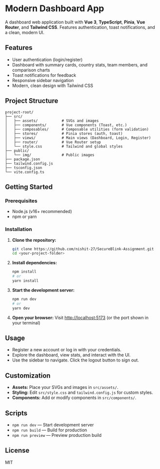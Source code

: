 # Modern Dashboard App

A dashboard web application built with **Vue 3**, **TypeScript**, **Pinia**, **Vue Router**, and **Tailwind CSS**. Features authentication, toast notifications, and a clean, modern UI.

## Features

- User authentication (login/register)
- Dashboard with summary cards, country stats, team members, and comparison charts
- Toast notifications for feedback
- Responsive sidebar navigation
- Modern, clean design with Tailwind CSS


## Project Structure

```
project-root/
├── src/
│   ├── assets/           # SVGs and images
│   ├── components/       # Vue components (Toast, etc.)
│   ├── composables/      # Composable utilities (form validation)
│   ├── stores/           # Pinia stores (auth, toast)
│   ├── views/            # Main views (Dashboard, Login, Register)
│   ├── router/           # Vue Router setup
│   └── style.css         # Tailwind and global styles
├── public/
│   └── img/              # Public images
├── package.json
├── tailwind.config.js
├── tsconfig.json
└── vite.config.ts
```

## Getting Started

### Prerequisites
- Node.js (v16+ recommended)
- npm or yarn

### Installation

1. **Clone the repository:**
   ```bash
   git clone https://github.com/nishit-27/SecureBlink-Assignment.git
   cd <your-project-folder>
   ```
2. **Install dependencies:**
   ```bash
   npm install
   # or
   yarn install
   ```
3. **Start the development server:**
   ```bash
   npm run dev
   # or
   yarn dev
   ```
4. **Open your browser:**
   Visit [http://localhost:5173](http://localhost:5173) (or the port shown in your terminal)

## Usage
- Register a new account or log in with your credentials.
- Explore the dashboard, view stats, and interact with the UI.
- Use the sidebar to navigate. Click the logout button to sign out.

## Customization
- **Assets:** Place your SVGs and images in `src/assets/`.
- **Styling:** Edit `src/style.css` and `tailwind.config.js` for custom styles.
- **Components:** Add or modify components in `src/components/`.

## Scripts
- `npm run dev` — Start development server
- `npm run build` — Build for production
- `npm run preview` — Preview production build

## License

MIT
